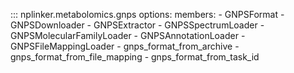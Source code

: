 ::: nplinker.metabolomics.gnps
    options:
        members:
          - GNPSFormat
          - GNPSDownloader
          - GNPSExtractor
          - GNPSSpectrumLoader
          - GNPSMolecularFamilyLoader
          - GNPSAnnotationLoader
          - GNPSFileMappingLoader
          - gnps_format_from_archive
          - gnps_format_from_file_mapping
          - gnps_format_from_task_id
